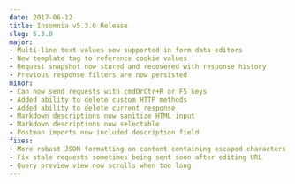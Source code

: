 ```yaml
---
date: 2017-06-12
title: Insomnia v5.3.0 Release
slug: 5.3.0
major:
- Multi-line text values now supported in form data editors
- New template tag to reference cookie values
- Request snapshot now stored and recovered with response history
- Previous response filters are now persisted
minor:
- Can now send requests with cmdOrCtr+R or F5 keys
- Added ability to delete custom HTTP methods
- Added ability to delete current response
- Markdown descriptions now sanitize HTML input
- Markdown descriptions now selectable
- Postman imports now included description field
fixes:
- More robust JSON formatting on content containing escaped characters
- Fix stale requests sometimes being sent soon after editing URL
- Query preview view now scrolls when too long
---
```

